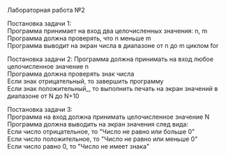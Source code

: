 Лабораторная работа №2

Постановка задачи 1:  
Программа принимает на вход два целочисленных значения: n, m  
Программа должна проверять, что n меньше m  
Программа выводит на экран числа в диапазоне от n до m циклом for  

Постановка задачи 2:
Программа должна принимать на вход любое целочисленное значение n  
Программа должна проверять знак числа  
Если знак отрицательный, то завершить программу  
Если знак положительный_, то выполнить печать на экран значений в диапазоне от N до N+10  

Постановка задачи 3:  
Программа на вход должна принимать целочисленное значение N  
Программа должна выводить на экран значения след вида:  
Если число отрицательное, то "Число не равно или больше 0"  
Если число положительное, то "Число не равно или меньше 0"  
Если число равно 0, то "Число не имеет знака"  